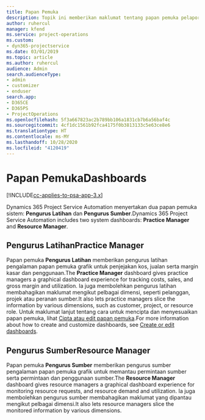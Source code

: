 ```yaml
---
title: Papan Pemuka
description: Topik ini memberikan maklumat tentang papan pemuka pelaporan yang disertakan dalam Dynamics 365 Project Service Automation.
author: ruhercul
manager: kfend
ms.service: project-operations
ms.custom:
- dyn365-projectservice
ms.date: 03/01/2019
ms.topic: article
ms.author: ruhercul
audience: Admin
search.audienceType:
- admin
- customizer
- enduser
search.app:
- D365CE
- D365PS
- ProjectOperations
ms.openlocfilehash: 5f3a667823ac2b789bb106a1831cb7b6a56baf4c
ms.sourcegitcommit: 4cf1dc1561b92fca4175f0b3813133c5e63ce8e6
ms.translationtype: HT
ms.contentlocale: ms-MY
ms.lasthandoff: 10/28/2020
ms.locfileid: "4120419"
---
```

# <a name="dashboards"></a><span data-ttu-id="6acb6-103">Papan Pemuka</span><span class="sxs-lookup"><span data-stu-id="6acb6-103">Dashboards</span></span>

[!INCLUDE[cc-applies-to-psa-app-3.x](../includes/cc-applies-to-psa-app-3x.md)]

<span data-ttu-id="6acb6-104">Dynamics 365 Project Service Automation menyertakan dua papan pemuka sistem: **Pengurus Latihan** dan **Pengurus Sumber**.</span><span class="sxs-lookup"><span data-stu-id="6acb6-104">Dynamics 365 Project Service Automation includes two system dashboards: **Practice Manager** and **Resource Manager**.</span></span>

## <a name="practice-manager"></a><span data-ttu-id="6acb6-105">Pengurus Latihan</span><span class="sxs-lookup"><span data-stu-id="6acb6-105">Practice Manager</span></span> 

<span data-ttu-id="6acb6-106">Papan pemuka **Pengurus Latihan** memberikan pengurus latihan pengalaman papan pemuka grafik untuk penjejakan kos, jualan serta margin kasar dan penggunaan.</span><span class="sxs-lookup"><span data-stu-id="6acb6-106">The **Practice Manager** dashboard gives practice managers a graphical dashboard experience for tracking costs, sales, and gross margin and utilization.</span></span> <span data-ttu-id="6acb6-107">Ia juga membolehkan pengurus latihan membahagikan maklumat mengikut pelbagai dimensi, seperti pelanggan, projek atau peranan sumber.</span><span class="sxs-lookup"><span data-stu-id="6acb6-107">It also lets practice managers slice the information by various dimensions, such as customer, project, or resource role.</span></span> <span data-ttu-id="6acb6-108">Untuk maklumat lanjut tentang cara untuk mencipta dan menyesuaikan papan pemuka, lihat [Cipta atau edit papan pemuka](https://docs.microsoft.com/dynamics365/customerengagement/on-premises/customize/create-edit-dashboards).</span><span class="sxs-lookup"><span data-stu-id="6acb6-108">For more information about how to create and customize dashboards, see [Create or edit dashboards](https://docs.microsoft.com/dynamics365/customerengagement/on-premises/customize/create-edit-dashboards).</span></span>

## <a name="resource-manager"></a><span data-ttu-id="6acb6-109">Pengurus Sumber</span><span class="sxs-lookup"><span data-stu-id="6acb6-109">Resource Manager</span></span> 

<span data-ttu-id="6acb6-110">Papan pemuka **Pengurus Sumber** memberikan pengurus sumber pengalaman papan pemuka grafik untuk memantau permintaan sumber serta permintaan dan penggunaan sumber.</span><span class="sxs-lookup"><span data-stu-id="6acb6-110">The **Resource Manager** dashboard gives resource managers a graphical dashboard experience for monitoring resource requests, and resource demand and utilization.</span></span> <span data-ttu-id="6acb6-111">Ia juga membolehkan pengurus sumber membahagikan maklumat yang dipantau mengikut pelbagai dimensi.</span><span class="sxs-lookup"><span data-stu-id="6acb6-111">It also lets resource managers slice the monitored information by various dimensions.</span></span>
